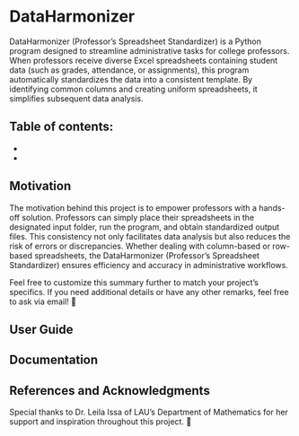 # DataHarmonizer
DataHarmonizer (Professor’s Spreadsheet Standardizer) is a Python program designed to streamline administrative tasks for college professors. When professors receive diverse Excel spreadsheets containing student data (such as grades, attendance, or assignments), this program automatically standardizes the data into a consistent template. By identifying common columns and creating uniform spreadsheets, it simplifies subsequent data analysis.

Table of contents: 
- 
- 
-

## Motivation
The motivation behind this project is to empower professors with a hands-off solution. Professors can simply place their spreadsheets in the designated input folder, run the program, and obtain standardized output files. This consistency not only facilitates data analysis but also reduces the risk of errors or discrepancies. Whether dealing with column-based or row-based spreadsheets, the DataHarmonizer (Professor’s Spreadsheet Standardizer) ensures efficiency and accuracy in administrative workflows.

Feel free to customize this summary further to match your project’s specifics. If you need additional details or have any other remarks, feel free to ask via email! 🚀

## User Guide

## Documentation

## References and Acknowledgments
Special thanks to Dr. Leila Issa of LAU’s Department of Mathematics for her support and inspiration throughout this project. 🙌